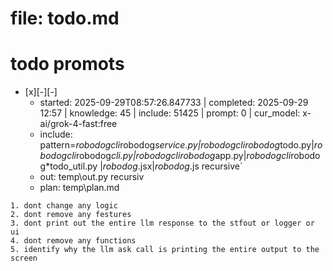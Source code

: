# file: todo.md


# todo  promots
- [x][-][-] 
  - started: 2025-09-29T08:57:26.847733 | completed: 2025-09-29 12:57 | knowledge: 45 | include: 51425 | prompt: 0 | cur_model: x-ai/grok-4-fast:free
  - include: pattern=*robodogcli*robodog*service.py|*robodogcli*robodog*todo.py|*robodogcli*robodog*cli.py|*robodogcli*robodog*app.py|*robodogcli*robodog*todo_util.py |*robodog*.jsx|*robodog*.js   recursive`
  - out: temp\out.py recursiv 
  - plan: temp\plan.md
```knowledge
1. dont change any logic
2. dont remove any festures
3. dont print out the entire llm response to the stfout or logger or ui
4. dont remove any functions
5. identify why the llm ask call is printing the entire output to the screen
``` 